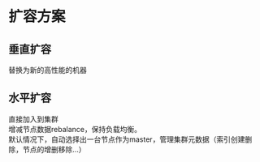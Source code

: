 # 扩容方案

垂直扩容
-------
替换为新的高性能的机器

水平扩容
-------
直接加入到集群<br>
增减节点数据rebalance，保持负载均衡。<br>
默认情况下，自动选择出一台节点作为master，管理集群元数据（索引创建删除，节点的增删移除...）
